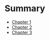 # Summary

- [Chapter 1](./chapter_1.md)
- [Chapter 2](./chapter_2.md)
- [Chapter 3](./chapter_3.md)
